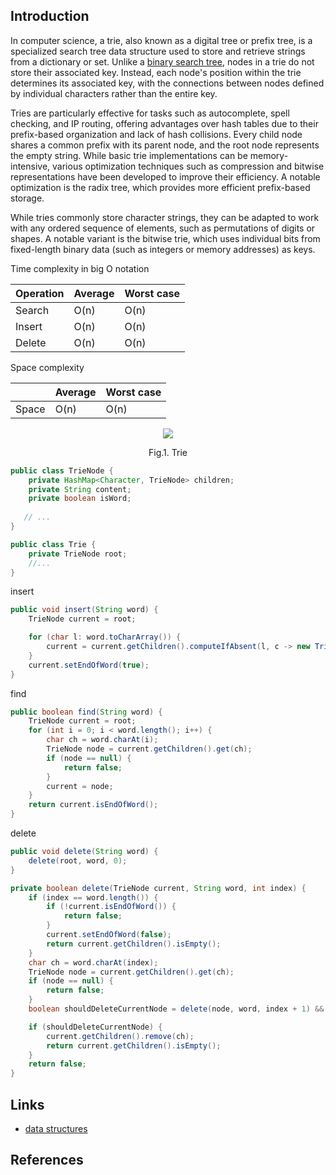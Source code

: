 ## Introduction

In computer science, a trie, also known as a digital tree or prefix tree, 
is a specialized search tree data structure used to store and retrieve strings from a dictionary or set. 
Unlike a [binary search tree](/docs/CS/Algorithms/tree/Binary-Tree.md), nodes in a trie do not store their associated key. 
Instead, each node's position within the trie determines its associated key, 
with the connections between nodes defined by individual characters rather than the entire key.

Tries are particularly effective for tasks such as autocomplete, spell checking, and IP routing, 
offering advantages over hash tables due to their prefix-based organization and lack of hash collisions. 
Every child node shares a common prefix with its parent node, and the root node represents the empty string.
While basic trie implementations can be memory-intensive, 
various optimization techniques such as compression and bitwise representations have been developed to improve their efficiency. 
A notable optimization is the radix tree, which provides more efficient prefix-based storage.

While tries commonly store character strings, they can be adapted to work with any ordered sequence of elements, such as permutations of digits or shapes.
A notable variant is the bitwise trie, which uses individual bits from fixed-length binary data (such as integers or memory addresses) as keys.



Time complexity in big O notation

| Operation | 	Average  | 	Worst case |
| --- |-----------|-------------|
| Search	| O(n)	| O(n)        |
| Insert	| O(n)	| O(n)        |
| Delete	| O(n)	| O(n)        |

Space complexity

|   |	Average |	Worst case |
| --- | --- | --- |
| Space |	O(n) |	O(n) |


<div style="text-align: center;">

![](https://upload.wikimedia.org/wikipedia/commons/thumb/b/be/Trie_example.svg/500px-Trie_example.svg.png)

</div>

<p style="text-align: center;">
Fig.1. Trie
</p>

```java
public class TrieNode {
    private HashMap<Character, TrieNode> children;
    private String content;
    private boolean isWord;
  
   // ...
}
```

```java
public class Trie {
    private TrieNode root;
    //...
}
```

insert

```java
public void insert(String word) {
    TrieNode current = root;

    for (char l: word.toCharArray()) {
        current = current.getChildren().computeIfAbsent(l, c -> new TrieNode());
    }
    current.setEndOfWord(true);
}
```

find

```java
public boolean find(String word) {
    TrieNode current = root;
    for (int i = 0; i < word.length(); i++) {
        char ch = word.charAt(i);
        TrieNode node = current.getChildren().get(ch);
        if (node == null) {
            return false;
        }
        current = node;
    }
    return current.isEndOfWord();
}
```

delete

```java
public void delete(String word) {
    delete(root, word, 0);
}

private boolean delete(TrieNode current, String word, int index) {
    if (index == word.length()) {
        if (!current.isEndOfWord()) {
            return false;
        }
        current.setEndOfWord(false);
        return current.getChildren().isEmpty();
    }
    char ch = word.charAt(index);
    TrieNode node = current.getChildren().get(ch);
    if (node == null) {
        return false;
    }
    boolean shouldDeleteCurrentNode = delete(node, word, index + 1) && !node.isEndOfWord();

    if (shouldDeleteCurrentNode) {
        current.getChildren().remove(ch);
        return current.getChildren().isEmpty();
    }
    return false;
}
```

## Links

- [data structures](/docs/CS/Algorithms/Algorithms.md?id=data-structures)

## References
